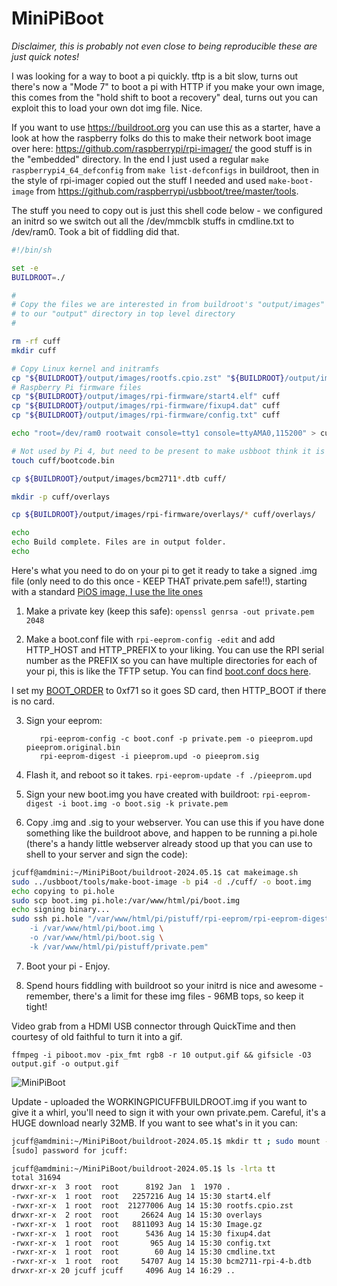 # MiniPiBoot

*Disclaimer, this is probably not even close to being reproducible these are just quick notes!*

I was looking for a way to boot a pi quickly.  tftp is a bit slow, turns out there's now a "Mode 7" to boot a pi with HTTP if you make your own image, this comes from the "hold shift to boot a recovery" deal, turns out you can exploit this to load your own dot img file.  Nice.


If you want to use https://buildroot.org you can use this as a starter, have a look at how the raspberry folks do this to make their network boot image over here:  https://github.com/raspberrypi/rpi-imager/ the good stuff is in the "embedded" directory.  In the end I just used a regular ```make raspberrypi4_64_defconfig``` from ```make list-defconfigs``` in buildroot, then in the style of rpi-imager copied out the stuff I needed and used ```make-boot-image``` from https://github.com/raspberrypi/usbboot/tree/master/tools.  

The stuff you need to copy out is just this shell code below - we configured an initrd so we switch out all the /dev/mmcblk stuffs in cmdline.txt to /dev/ram0.  Took a bit of fiddling did that.

```bash
#!/bin/sh

set -e
BUILDROOT=./

#
# Copy the files we are interested in from buildroot's "output/images" directory
# to our "output" directory in top level directory 
#

rm -rf cuff
mkdir cuff

# Copy Linux kernel and initramfs
cp "${BUILDROOT}/output/images/rootfs.cpio.zst" "${BUILDROOT}/output/images/Image.gz" cuff
# Raspberry Pi firmware files
cp "${BUILDROOT}/output/images/rpi-firmware/start4.elf" cuff
cp "${BUILDROOT}/output/images/rpi-firmware/fixup4.dat" cuff
cp "${BUILDROOT}/output/images/rpi-firmware/config.txt" cuff

echo "root=/dev/ram0 rootwait console=tty1 console=ttyAMA0,115200" > cuff/cmdline.txt

# Not used by Pi 4, but need to be present to make usbboot think it is a valid directory
touch cuff/bootcode.bin

cp ${BUILDROOT}/output/images/bcm2711*.dtb cuff/

mkdir -p cuff/overlays

cp ${BUILDROOT}/output/images/rpi-firmware/overlays/* cuff/overlays/

echo
echo Build complete. Files are in output folder.
echo
```


Here's what you need to do on your pi to get it ready to take a signed .img file (only need to do this once - KEEP THAT private.pem safe!!), starting with a standard [PiOS image, I use the lite ones](https://www.raspberrypi.com/software/operating-systems/)

1. Make a private key (keep this safe):
   ```openssl genrsa -out private.pem 2048```

2. Make a boot.conf file with ```rpi-eeprom-config -edit``` and add HTTP_HOST and HTTP_PREFIX to your liking.  You can use the RPI serial number as the PREFIX so you can have multiple directories for each of your pi, this is like the TFTP setup. You can find [boot.conf docs here](https://github.com/raspberrypi/documentation/blob/develop/documentation/asciidoc/computers/raspberry-pi/eeprom-bootloader.adoc).  

I set my [BOOT_ORDER](https://github.com/raspberrypi/documentation/blob/develop/documentation/asciidoc/computers/raspberry-pi/eeprom-bootloader.adoc#boot_order-fields) to 0xf71 so it goes SD card, then HTTP_BOOT if there is no card.

3. Sign your eeprom:
   ```
      rpi-eeprom-config -c boot.conf -p private.pem -o pieeprom.upd pieeprom.original.bin
      rpi-eeprom-digest -i pieeprom.upd -o pieeprom.sig
   ```


4. Flash it, and reboot so it takes.
```rpi-eeprom-update -f ./pieeprom.upd```

5. Sign your new boot.img you have created with buildroot: ```rpi-eeprom-digest -i boot.img -o boot.sig -k private.pem```

6. Copy .img and .sig to your webserver.  You can use this if you have done something like the buildroot above, and happen to be running a pi.hole (there's a handy little webserver already stood up that you can use to shell to your server and sign the code):

```bash
jcuff@amdmini:~/MiniPiBoot/buildroot-2024.05.1$ cat makeimage.sh 
sudo ../usbboot/tools/make-boot-image -b pi4 -d ./cuff/ -o boot.img
echo copying to pi.hole
sudo scp boot.img pi.hole:/var/www/html/pi/boot.img
echo signing binary...
sudo ssh pi.hole "/var/www/html/pi/pistuff/rpi-eeprom/rpi-eeprom-digest \
	-i /var/www/html/pi/boot.img \
	-o /var/www/html/pi/boot.sig \
	-k /var/www/html/pi/pistuff/private.pem"
```

7. Boot your pi - Enjoy.

8. Spend hours fiddling with buildroot so your initrd is nice and awesome - remember, there's a limit for these img files - 96MB tops, so keep it tight!


Video grab from a HDMI USB connector through QuickTime and then courtesy of old faithful to turn it into a gif.

```ffmpeg -i piboot.mov -pix_fmt rgb8 -r 10 output.gif && gifsicle -O3 output.gif -o output.gif```

![MiniPiBoot](./output.gif)


Update - uploaded the WORKINGPICUFFBUILDROOT.img if you want to give it a whirl, you'll need to sign it with your own private.pem.  Careful, it's a HUGE download nearly 32MB.  If you want to see what's in it you can:

```bash
jcuff@amdmini:~/MiniPiBoot/buildroot-2024.05.1$ mkdir tt ; sudo mount -o loop WORKINGPICUFFBUILDROOT.img tt
[sudo] password for jcuff: 

jcuff@amdmini:~/MiniPiBoot/buildroot-2024.05.1$ ls -lrta tt
total 31694
drwxr-xr-x  3 root  root      8192 Jan  1  1970 .
-rwxr-xr-x  1 root  root   2257216 Aug 14 15:30 start4.elf
-rwxr-xr-x  1 root  root  21277006 Aug 14 15:30 rootfs.cpio.zst
drwxr-xr-x  2 root  root     26624 Aug 14 15:30 overlays
-rwxr-xr-x  1 root  root   8811093 Aug 14 15:30 Image.gz
-rwxr-xr-x  1 root  root      5436 Aug 14 15:30 fixup4.dat
-rwxr-xr-x  1 root  root       965 Aug 14 15:30 config.txt
-rwxr-xr-x  1 root  root        60 Aug 14 15:30 cmdline.txt
-rwxr-xr-x  1 root  root     54707 Aug 14 15:30 bcm2711-rpi-4-b.dtb
drwxr-xr-x 20 jcuff jcuff     4096 Aug 14 16:29 ..

```




